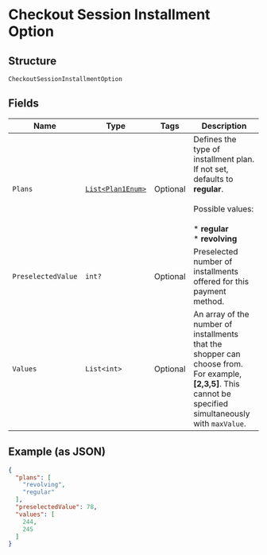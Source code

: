 
# Checkout Session Installment Option

## Structure

`CheckoutSessionInstallmentOption`

## Fields

| Name | Type | Tags | Description |
|  --- | --- | --- | --- |
| `Plans` | [`List<Plan1Enum>`](../../doc/models/plan-1-enum.md) | Optional | Defines the type of installment plan. If not set, defaults to **regular**.<br><br>Possible values:<br><br>* **regular**<br>* **revolving** |
| `PreselectedValue` | `int?` | Optional | Preselected number of installments offered for this payment method. |
| `Values` | `List<int>` | Optional | An array of the number of installments that the shopper can choose from. For example, **[2,3,5]**. This cannot be specified simultaneously with `maxValue`. |

## Example (as JSON)

```json
{
  "plans": [
    "revolving",
    "regular"
  ],
  "preselectedValue": 78,
  "values": [
    244,
    245
  ]
}
```

